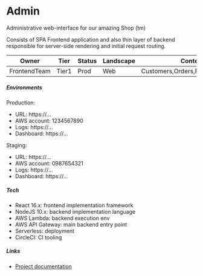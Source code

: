 # Admin

Administrative web-interface for our amazing Shop (tm)  

Consists of SPA Frontend application and also thin layer of backend
responsible for server-side rendering and initial request routing.

Owner|Tier|Status|Landscape|Contexts
---|---|---|---|---
FrontendTeam|Tier1|Prod|Web|Customers,Orders,Payments,Catalog

##### Environments

Production:

- URL: https://...
- AWS account: 1234567890
- Logs: https://...
- Dashboard: https://...

Staging:

- URL: https://...
- AWS account: 0987654321
- Logs: https://...
- Dashboard: https://...

##### Tech

- React 16.x: frontend implementation framework
- NodeJS 10.x: backend implementation language
- AWS Lambda: backend execution env
- AWS API Gateway: main backend entry point
- Serverless: deployment
- CircleCI: CI tooling

##### Links

- [Project documentation](https://www.projectconnections.com/knowhow/burning-questions/what-is-project-documentation.html)
